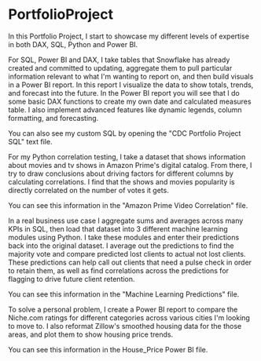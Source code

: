 # PortfolioProject
In this Portfolio Project, I start to showcase my different levels of expertise in both DAX, SQL, Python and Power BI. 

For SQL, Power BI and DAX, I take tables that Snowflake has already created and committed to updating, aggregate them to pull particular information relevant to what I'm wanting to report on, and then build visuals in a Power BI report. In this report I visualize the data to show totals, trends, and forecast into the future.  In the Power BI report you will see that I do some basic DAX functions to create my own date and calculated measures table. I also implement advanced features like dynamic legends, column formatting, and forecasting.

You can also see my custom SQL by opening the "CDC Portfolio Project SQL" text file.

For my Python correlation testing, I take a dataset that shows information about movies and tv shows in Amazon Prime's digital catalog. From there, I try to draw conclusions about driving factors for different columns by calculating correlations. I find that the shows and movies popularity is directly correlated on the number of votes it gets.

You can see this information in the "Amazon Prime Video Correlation" file.

In a real business use case I aggregate sums and averages across many KPIs in SQL, then load that dataset into 3 different machine learning modules using Python. I take these modules and enter their predictions back into the original dataset. I average out the predictions to find the majority vote and compare predicted lost clients to actual not lost clients. These predictions can help call out clients that need a pulse check in order to retain them, as well as find correlations across the predictions for flagging to drive future client retention.

You can see this information in the "Machine Learning Predictions" file.

To solve a personal problem, I create a Power BI report to compare the Niche.com ratings for different categories across various cities I'm looking to move to. I also reformat Zillow's smoothed housing data for the those areas, and plot them to show housing price trends.

You can see this information in the House_Price Power BI file.
